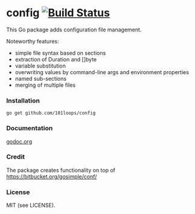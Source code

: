 config [![Build Status](https://secure.travis-ci.org/101loops/config.png)](https://travis-ci.org/101loops/config)
======

This Go package adds configuration file management.

Noteworthy features:
- simple file syntax based on sections
- extraction of Duration and []byte
- variable substitution
- overwriting values by command-line args and environment properties
- named sub-sections
- merging of multiple files


### Installation
`go get github.com/101loops/config`

### Documentation
[godoc.org](http://godoc.org/github.com/101loops/config)

### Credit
The package creates functionality on top of https://bitbucket.org/gosimple/conf/

### License
MIT (see LICENSE).
